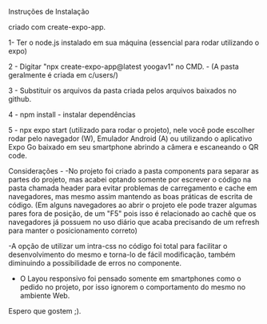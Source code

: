 Instruções de Instalação

criado com create-expo-app.

1- Ter o node.js instalado em sua máquina (essencial para rodar utilizando o expo)

2 - Digitar "npx create-expo-app@latest yoogav1" no CMD. - (A pasta geralmente é criada em c/users/)

3 - Substituir os arquivos da pasta criada pelos arquivos baixados no github.

4 - npm install - instalar dependências

5 - npx expo start (utilizado para rodar o projeto), nele você pode escolher rodar pelo
navegador (W), Emulador Android (A) ou utilizando o aplicativo Expo Go baixado em seu smartphone
abrindo a câmera e escaneando o QR code.


Considerações - 
-No projeto foi criado a pasta components para separar as partes do projeto, mas acabei optando somente por escrever
o código na pasta chamada header para evitar problemas de carregamento e cache em navegadores, mas mesmo assim mantendo 
as boas práticas de escrita de código. (Em alguns navegadores ao abrir o projeto ele pode trazer algumas pares fora de posição,
de um "F5" pois isso é relacionado ao cachê que os navegadores já possuem no uso diário que acaba precisando de um refresh para manter
o posicionamento correto) 

-A opção de utilizar um intra-css no código foi total para facilitar o desenvolvimento do mesmo e torna-lo de fácil modificação,
também diminuindo a possibilidade de erros no componente.

- O Layou responsivo foi pensado somente em smartphones como o pedido no projeto, por isso ignorem o comportamento do mesmo no ambiente Web.

Espero que gostem ;).